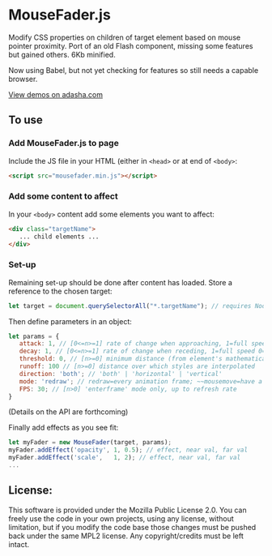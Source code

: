 # MouseFader.js


Modify CSS properties on children of target element based on mouse pointer proximity.
Port of an old Flash component, missing some features but gained others. 6Kb minified.

Now using Babel, but not yet checking for features so still needs a capable browser.

[View demos on adasha.com](http://www.adasha.com/lab/mousefader)

## To use

### Add MouseFader.js to page
Include the JS file in your HTML (either in `<head>` or at end of `<body>`:

```html
<script src="mousefader.min.js"></script>
```

### Add some content to affect
In your `<body>` content add some elements you want to affect:
```html
<div class="targetName">
   ... child elements ...
</div>
```

### Set-up
Remaining set-up should be done after content has loaded. Store a reference to the chosen target:
```javascript
let target = document.querySelectorAll("*.targetName"); // requires NodeList at present
```

Then define parameters in an object:
```javascript
let params = {
   attack: 1, // [0<=n>=1] rate of change when approaching, 1=full speed 0=no movement
   decay: 1, // [0<=n>=1] rate of change when receding, 1=full speed 0=no movement
   threshold: 0, // [n>=0] minimum distance (from element's mathematical centre) before effect starts
   runoff: 100 // [n>=0] distance over which styles are interpolated
   direction: 'both'; // 'both' | 'horizontal' | 'vertical'
   mode: 'redraw'; // redraw=every animation frame; ~~mousemove=have a guess; enterframe=follow FPS~~
   FPS: 30; // [n>0] 'enterframe' mode only, up to refresh rate
}
```
(Details on the API are forthcoming)

Finally add effects as you see fit:

```javascript
let myFader = new MouseFader(target, params);
myFader.addEffect('opacity', 1, 0.5); // effect, near val, far val
myFader.addEffect('scale',   1, 2); // effect, near val, far val
...
```

## License:

This software is provided under the Mozilla Public License 2.0. You can freely use the code in your own projects, using any license, without limitation, but if you modify the code base those changes must be pushed back under the same MPL2 license. Any copyright/credits must be left intact.
